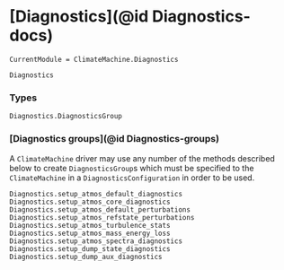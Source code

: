 # [Diagnostics](@id Diagnostics-docs)

```@meta
CurrentModule = ClimateMachine.Diagnostics
```

```@docs
Diagnostics
```

### Types

```@docs
Diagnostics.DiagnosticsGroup
```

### [Diagnostics groups](@id Diagnostics-groups)

A `ClimateMachine` driver may use any number of the methods described below
to create `DiagnosticsGroup`s which must be specified to the `ClimateMachine`
in a `DiagnosticsConfiguration` in order to be used.

```@docs
Diagnostics.setup_atmos_default_diagnostics
Diagnostics.setup_atmos_core_diagnostics
Diagnostics.setup_atmos_default_perturbations
Diagnostics.setup_atmos_refstate_perturbations
Diagnostics.setup_atmos_turbulence_stats
Diagnostics.setup_atmos_mass_energy_loss
Diagnostics.setup_atmos_spectra_diagnostics
Diagnostics.setup_dump_state_diagnostics
Diagnostics.setup_dump_aux_diagnostics
```
